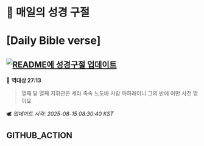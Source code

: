 # 🙏 매일의 성경 구절
# [Daily Bible verse]
## [![README에 성경구절 업데이트](https://github.com/DONGSUKA/first_test/actions/workflows/update-readme-bible.yml/badge.svg)](https://github.com/DONGSUKA/first_test/actions/workflows/update-readme-bible.yml)
<!-- START_BIBLE_VERSE -->
📖 **역대상 27:13**
> 열째 달 열째 지휘관은 세라 족속 느도바 사람 마하래이니 그의 반에 이만 사천 명이요

🕊️ _업데이트 시각: 2025-08-15 08:30:40 KST_
  <!-- END_BIBLE_VERSE -->
## GITHUB_ACTION
